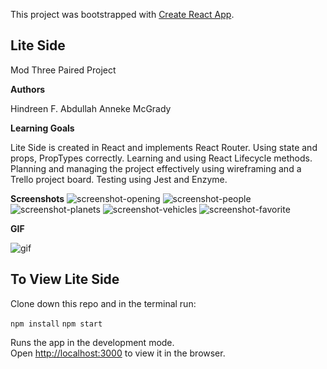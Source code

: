 This project was bootstrapped with [Create React App](https://github.com/facebook/create-react-app).

## Lite Side

Mod Three Paired Project

**Authors**

Hindreen F. Abdullah
Anneke McGrady

**Learning Goals**

Lite Side is created in React and implements React Router. 
Using state and props, PropTypes correctly.
Learning and using React Lifecycle methods.
Planning and managing the project effectively using wireframing and a Trello project board.
Testing using Jest and Enzyme.


**Screenshots**
![screenshot-opening](https://github.com/hndfaw/Light-Side/blob/master/src/images/OpeningPageScreenshot.png)
![screenshot-people](https://github.com/hndfaw/Light-Side/blob/master/src/images/PeopleScreenshot.png)
![screenshot-planets](https://github.com/hndfaw/Light-Side/blob/master/src/images/PlanetsFavoritedScreenshot.png)
![screenshot-vehicles]()
![screenshot-favorite]()

**GIF**

![gif](https://github.com/hndfaw/Light-Side/blob/master/src/images/LiteSideGIF.gif)


## To View Lite Side

Clone down this repo and in the terminal run: 

`npm install`
`npm start`

Runs the app in the development mode.<br>
Open [http://localhost:3000](http://localhost:3000) to view it in the browser.




